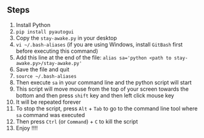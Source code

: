 ## Steps
1. Install Python
2. `pip install pyautogui`
3. Copy the `stay-awake.py` in your desktop
4. `vi ~/.bash-aliases` (if you are using Windows, install `GitBash` first before executing this command)
5. Add this line at the end of the file: `alias sa='python <path to stay-awake.py>/stay-awake.py'`
6. Save the file and quit
7. `source ~/.bash-aliases`
8. Then execute `sa` in your command line and the python script will start
9. This script will move mouse from the top of your screen towards the bottom and then press `shift` key and then left click mouse key
10. It will be repeated forever
11. To stop the script, press `Alt` + `Tab` to go to the command line tool where `sa` command was executed
12. Then press `Ctrl` (or `Command`) + `C` to kill the script
13. Enjoy !!!!
